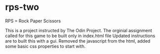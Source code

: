 # rps-two

RPS = Rock Paper Scissors

This is a project instructed by The Odin Project. The orginial assignment called for this game to be built only in index.html file
Updated instructions are to built this with a gui. Removed the javascript from the html, added some basic css properties to start with.
